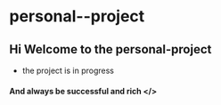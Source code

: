 # personal--project

## Hi Welcome to the personal-project
- the  project is in progress

#### And always be successful and rich </> 
